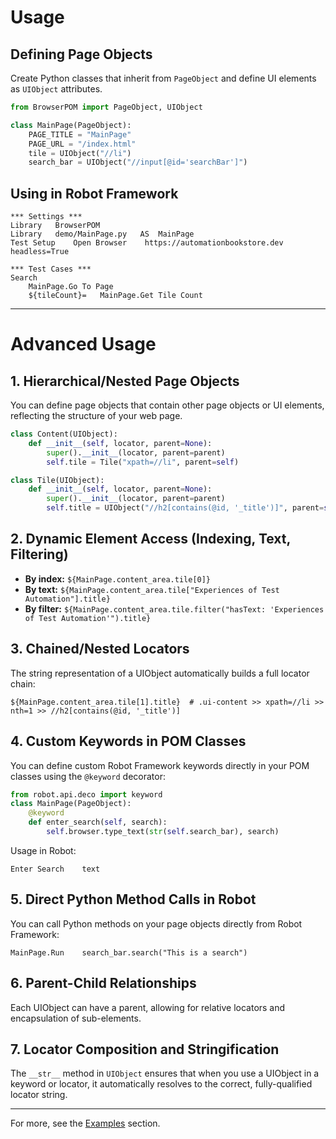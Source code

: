 # Usage

## Defining Page Objects

Create Python classes that inherit from `PageObject` and define UI elements as `UIObject` attributes.

```python
from BrowserPOM import PageObject, UIObject

class MainPage(PageObject):
    PAGE_TITLE = "MainPage"
    PAGE_URL = "/index.html"
    tile = UIObject("//li")
    search_bar = UIObject("//input[@id='searchBar']")
```

## Using in Robot Framework

```text
*** Settings ***
Library   BrowserPOM
Library   demo/MainPage.py   AS  MainPage
Test Setup    Open Browser    https://automationbookstore.dev     headless=True

*** Test Cases ***
Search
    MainPage.Go To Page
    ${tileCount}=   MainPage.Get Tile Count
```

---

# Advanced Usage

## 1. Hierarchical/Nested Page Objects
You can define page objects that contain other page objects or UI elements, reflecting the structure of your web page.

```python
class Content(UIObject):
    def __init__(self, locator, parent=None):
        super().__init__(locator, parent=parent)
        self.tile = Tile("xpath=//li", parent=self)

class Tile(UIObject):
    def __init__(self, locator, parent=None):
        super().__init__(locator, parent=parent)
        self.title = UIObject("//h2[contains(@id, '_title')]", parent=self)
```

## 2. Dynamic Element Access (Indexing, Text, Filtering)
- **By index:** `${MainPage.content_area.tile[0]}`
- **By text:** `${MainPage.content_area.tile["Experiences of Test Automation"].title}`
- **By filter:** `${MainPage.content_area.tile.filter("hasText: 'Experiences of Test Automation'").title}`

## 3. Chained/Nested Locators
The string representation of a UIObject automatically builds a full locator chain:
```text
${MainPage.content_area.tile[1].title}  # .ui-content >> xpath=//li >> nth=1 >> //h2[contains(@id, '_title')]
```

## 4. Custom Keywords in POM Classes
You can define custom Robot Framework keywords directly in your POM classes using the `@keyword` decorator:
```python
from robot.api.deco import keyword
class MainPage(PageObject):
    @keyword
    def enter_search(self, search):
        self.browser.type_text(str(self.search_bar), search)
```
Usage in Robot:
```text
Enter Search    text
```

## 5. Direct Python Method Calls in Robot
You can call Python methods on your page objects directly from Robot Framework:
```text
MainPage.Run    search_bar.search("This is a search")
```

## 6. Parent-Child Relationships
Each UIObject can have a parent, allowing for relative locators and encapsulation of sub-elements.

## 7. Locator Composition and Stringification
The `__str__` method in `UIObject` ensures that when you use a UIObject in a keyword or locator, it automatically resolves to the correct, fully-qualified locator string.

---
For more, see the [Examples](/examples) section. 